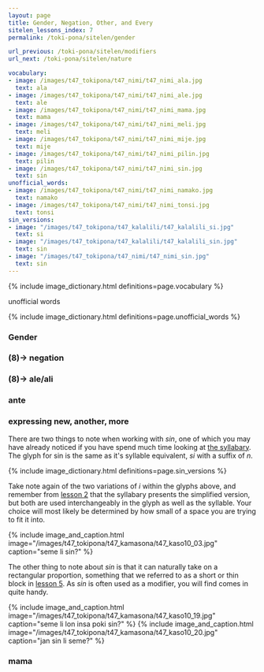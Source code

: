 ```yaml
---
layout: page
title: Gender, Negation, Other, and Every
sitelen_lessons_index: 7
permalink: /toki-pona/sitelen/gender

url_previous: /toki-pona/sitelen/modifiers
url_next: /toki-pona/sitelen/nature

vocabulary:
- image: /images/t47_tokipona/t47_nimi/t47_nimi_ala.jpg
  text: ala
- image: /images/t47_tokipona/t47_nimi/t47_nimi_ale.jpg
  text: ale
- image: /images/t47_tokipona/t47_nimi/t47_nimi_mama.jpg
  text: mama
- image: /images/t47_tokipona/t47_nimi/t47_nimi_meli.jpg
  text: meli
- image: /images/t47_tokipona/t47_nimi/t47_nimi_mije.jpg
  text: mije
- image: /images/t47_tokipona/t47_nimi/t47_nimi_pilin.jpg
  text: pilin
- image: /images/t47_tokipona/t47_nimi/t47_nimi_sin.jpg
  text: sin
unofficial_words:
- image: /images/t47_tokipona/t47_nimi/t47_nimi_namako.jpg
  text: namako
- image: /images/t47_tokipona/t47_nimi/t47_nimi_tonsi.jpg
  text: tonsi
sin_versions:
- image: "/images/t47_tokipona/t47_kalalili/t47_kalalili_si.jpg"
  text: si
- image: "/images/t47_tokipona/t47_kalalili/t47_kalalili_sin.jpg"
  text: sin
- image: "/images/t47_tokipona/t47_nimi/t47_nimi_sin.jpg"
  text: sin
---
```


{% include image_dictionary.html definitions=page.vocabulary %}

unofficial words

{% include image_dictionary.html definitions=page.unofficial_words %}

### Gender
### (8)-> negation
### (8)-> ale/ali
### ante

### expressing new, another, more

There are two things to note when working with _sin_, one of which you may have already noticed if you have spend much time looking at [the syllabary](/toki-pona/dictionaries/syllabary/). The glyph for sin is the same as it's syllable equivalent, _si_ with a suffix of _n_.

{% include image_dictionary.html definitions=page.sin_versions %}

Take note again of the two variations of _i_ within the glyphs above, and remember from [lesson 2](/toki-pona/lesson-2/) that the syllabary presents the simplified version, but both are used interchangeably in the glyph as well as the syllable. Your choice will most likely be determined by how small of a space you are trying to fit it into.

{% include image_and_caption.html image="/images/t47_tokipona/t47_kamasona/t47_kaso10_03.jpg" caption="seme li sin?" %}

The other thing to note about _sin_ is that it can naturally take on a rectangular proportion, something that we referred to as a short or thin block in [lesson 5](/toki-pona/lesson-5/). As _sin_ is often used as a modifier, you will find comes in quite handy.

{% include image_and_caption.html image="/images/t47_tokipona/t47_kamasona/t47_kaso10_19.jpg" caption="seme li lon insa poki sin?" %}
{% include image_and_caption.html image="/images/t47_tokipona/t47_kamasona/t47_kaso10_20.jpg" caption="jan sin li seme?" %}

### mama
